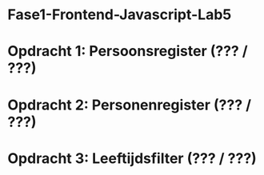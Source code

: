 # Fase1-Frontend-Javascript-Lab5

# Opdracht 1: Persoonsregister (??? / ???)
# Opdracht 2: Personenregister (??? / ???)
# Opdracht 3: Leeftijdsfilter (??? / ???)